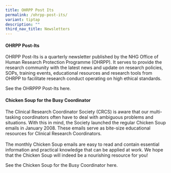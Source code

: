 ```yaml
---
title: OHRPP Post Its
permalink: /ohrpp-post-its/
variant: tiptap
description: ""
third_nav_title: Newsletters
---
```

<h4><strong>OHRPP Post-Its</strong></h4>
<p>OHRPP Post-Its is a quarterly newsletter published by the NHG Office of
Human Research Protection Programme (OHRPP). It serves to provide the research
community with the latest news and update on research policies, SOPs, training
events, educational resources and research tools from OHRPP to facilitate
research conduct operating on high ethical standards.</p>
<p>See the OHRPPP Post-Its here.</p>
<p></p>
<h4></h4>
<p></p>
<h4><strong>Chicken Soup for the Busy Coordinator</strong></h4>
<p>The Clinical Research Coordinator Society (CRCS) is aware that our multi-tasking
coordinators often have to deal with ambiguous problems and situations.
With this in mind, the Society launched the regular Chicken Soup emails
in January 2008. These emails serve as bite-size educational resources
for Clinical Research Coordinators.
<br>
<br>The monthly Chicken Soup emails are easy to read and contain essential
information and practical knowledge that can be applied at work. We hope
that the Chicken Soup will indeed be a nourishing resource for you!</p>
<p>See the Chicken Soup for the Busy Coordinator here.</p>
<p></p>
<p></p>
<p></p>